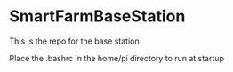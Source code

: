# SmartFarmBaseStation
This is the repo for the base station

Place the .bashrc in the home/pi directory to run at startup